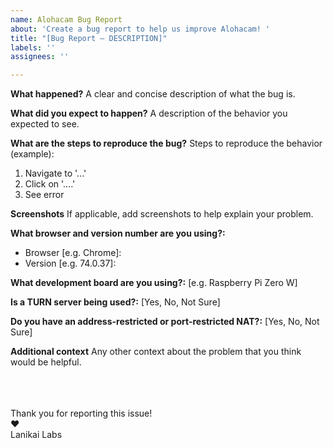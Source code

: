 ```yaml
---
name: Alohacam Bug Report
about: 'Create a bug report to help us improve Alohacam! '
title: "[Bug Report – DESCRIPTION]"
labels: ''
assignees: ''

---
```


**What happened?**
A clear and concise description of what the bug is.

**What did you expect to happen?**
A description of the behavior you expected to see. 

**What are the steps to reproduce the bug?**
Steps to reproduce the behavior (example):
1. Navigate to '...'
2. Click on '....'
3. See error

**Screenshots**
If applicable, add screenshots to help explain your problem.

**What browser and version number are you using?:**
 - Browser [e.g. Chrome]: 
 - Version [e.g. 74.0.37]: 

**What development board are you using?:**
[e.g. Raspberry Pi Zero W]

**Is a TURN server being used?:**
[Yes, No, Not Sure]

**Do you have an address-restricted or port-restricted NAT?:**
[Yes, No, Not Sure]

**Additional context**
Any other context about the problem that you think would be helpful. 


<br>
<br>
<br>
Thank you for reporting this issue! <br>
❤️<br>
Lanikai Labs
